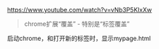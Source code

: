 https://www.youtube.com/watch?v=vNb3P5KIxXw

> chrome扩展“覆盖” - 特别是“标签覆盖”

启动chrome，和打开新的标签时，显示mypage.html